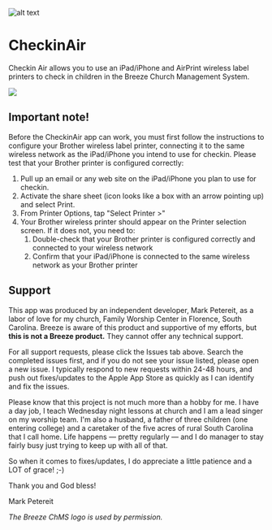 ![alt text](https://is3-ssl.mzstatic.com/image/thumb/Purple127/v4/90/be/f6/90bef6db-da99-467f-9668-b33fbf7e88e9/mzl.naooxlyk.png/230x0w.jpg "Checkin Air Logo")

# CheckinAir
Checkin Air allows you to use an iPad/iPhone and AirPrint wireless label printers to check in children in the Breeze Church Management System.

[<img src="https://linkmaker.itunes.apple.com/assets/shared/badges/en-us/appstore-lrg-25178aeef6eb6b83b96f5f2d004eda3bffbb37122de64afbaef7107b384a4132.svg">](https://itunes.apple.com/us/app/checkin-air/id1088690601?mt=8)

## Important note!
Before the CheckinAir app can work, you must first follow the instructions to configure your Brother wireless label printer, connecting it to the same wireless network as the iPad/iPhone you intend to use for checkin. Please test that your Brother printer is configured correctly:

1. Pull up an email or any web site on the iPad/iPhone you plan to use for checkin.
2. Activate the share sheet (icon looks like a box with an arrow pointing up) and select Print.
3. From Printer Options, tap "Select Printer >"
4. Your Brother wireless printer should appear on the Printer selection screen. If it does not, you need to:
   1. Double-check that your Brother printer is configured correctly and connected to your wireless network 
   2. Confirm that your iPad/iPhone is connected to the same wireless network as your Brother printer

## Support
This app was produced by an independent developer, Mark Petereit, as a labor of love for my church, Family Worship Center in Florence, South Carolina. Breeze is aware of this product and supportive of my efforts, but **this is not a Breeze product.** They cannot offer any technical support.

For all support requests, please click the Issues tab above. Search the completed issues first, and if you do not see your issue listed, please open a new issue. I typically respond to new requests within 24-48 hours, and push out fixes/updates to the Apple App Store as quickly as I can identify and fix the issues.

Please know that this project is not much more than a hobby for me. I have a day job, I teach Wednesday night lessons at church and I am a lead singer on my worship team. I'm also a husband, a father of three children (one entering college) and a caretaker of the five acres of rural South Carolina that I call home. Life happens &mdash; pretty regularly &mdash; and I do manager to stay fairly busy just trying to keep up with all of that.

So when it comes to fixes/updates, I do appreciate a little patience and a LOT of grace! ;-) 

Thank you and God bless!

Mark Petereit

*The Breeze ChMS logo is used by permission.*
